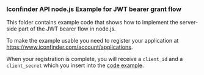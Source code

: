 
### Iconfinder API node.js Example for JWT bearer grant flow

This folder contains example code that shows how to implement the server-side part of the JWT bearer flow in node.js.

To make the example usable you need to register your application at https://www.iconfinder.com/account/applications.

When your registration is complete, you will receive a `client_id` and a `client_secret` which you insert into the [code example](https://github.com/iconfinder/api-demo/blob/master/node-server/index.js).






